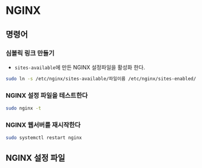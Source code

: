 # NGINX
## 명령어

### 심볼릭 링크 만들기
- `sites-available`에 만든 NGINX 설정파일을 활성화 한다.

```bash
sudo ln -s /etc/nginx/sites-available/파일이름 /etc/nginx/sites-enabled/
```

### NGINX 설정 파일을 테스트한다
```bash
sudo nginx -t
```
### NGINX 웹서버를 재시작한다
```bash
sudo systemctl restart nginx
```

## NGINX 설정 파일
